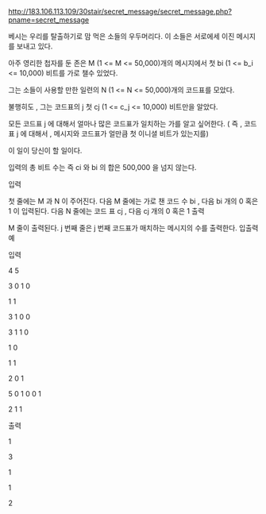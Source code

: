 http://183.106.113.109/30stair/secret_message/secret_message.php?pname=secret_message

베시는 우리를 탈출하기로 맘 먹은 소들의 우두머리다. 이 소들은 서로에세 이진 메시지를 보내고 있다.

아주 영리한 첩자를 둔 존은 M (1 <= M <= 50,000)개의 메시지에서 첫 bi (1 <= b_i <= 10,000) 비트를 가로 챌수 있었다.

그는 소들이 사용할 만한 일련의 N (1 <= N <= 50,000)개의 코드표를 모았다.

불행히도 , 그는 코드표의 j 첫 cj (1 <= c_j <= 10,000) 비트만을 알았다.

모든 코드표 j 에 대해서 얼마나 많은 코드표가 일치하는 가를 알고 싶어한다. ( 즉 , 코드표 j 에 대해서 , 메시지와 코드표가 얼만큼 첫 이니셜 비트가 있는지를)

이 일이 당신이 할 일이다.

입력의 총 비트 수는 즉 ci 와 bi 의 합은 500,000 을 넘지 않는다.

입력

첫 줄에는 M 과 N 이 주어진다.
다음 M 줄에는 가로 챈 코드 수 bi , 다음 bi 개의 0 혹은 1 이 입력된다.
다음 N 줄에는 코드 표 cj , 다음 cj 개의 0 혹은 1
출력

M 줄이 출력된다. j 번째 줄은 j 번째 코드표가 매치하는 메시지의 수를 출력한다.
입출력 예

입력

4 5

3 0 1 0

1 1

3 1 0 0

3 1 1 0

1 0

1 1

2 0 1

5 0 1 0 0 1

2 1 1

출력


1

3

1

1

2
